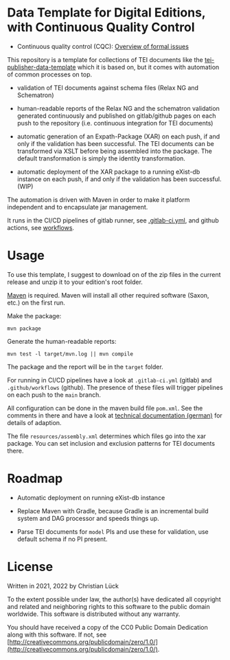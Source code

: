 # Data Template for Digital Editions, with Continuous Quality Control

- Continuous quality control (CQC): [Overview of formal
  issues](https://scdh.github.io/edition-data-template-cx/)


This repository is a template for collections of TEI documents like
the
[tei-publisher-data-template](https://github.com/eeditiones/tei-publisher-data-template)
which it is based on, but it comes with automation of common processes
on top.

- validation of TEI documents against schema files (Relax NG and
  Schematron)

- human-readable reports of the Relax NG and the schematron validation
  generated continuously and published on gitlab/github pages on each
  push to the repository (i.e. continuous integration for TEI
  documents)

- automatic generation of an Expath-Package (XAR) on each push, if and
  only if the validation has been successful. The TEI documents can be
  transformed via XSLT before being assembled into the package. The
  default transformation is simply the identity transformation.

- automatic deployment of the XAR package to a running eXist-db
  instance on each push, if and only if the validation has been
  successful. (WIP)
  
The automation is driven with Maven in order to make it platform
independent and to encapsulate jar management.

It runs in the CI/CD pipelines of gitlab runner, see
[.gitlab-ci.yml](.gitlab-ci.yml), and github actions, see
[workflows](.github/workflows/gh-pages.yml).


# Usage

To use this template, I suggest to download on of the zip files in the
current release and unzip it to your edition's root folder.

[Maven](https://maven.apache.org/) is required. Maven will install all
other required software (Saxon, etc.) on the first run.

Make the package:

```shell
mvn package
```

Generate the human-readable reports:

```shell
mvn test -l target/mvn.log || mvn compile
```

The package and the report will be in the `target` folder.

For running in CI/CD pipelines have a look at `.gitlab-ci.yml`
(gitlab) and `.github/workflows` (github). The presence of these files
will trigger pipelines on each push to the `main` branch.


All configuration can be done in the maven build file `pom.xml`. See
the comments in there and have a look at [technical documentation
(german)](resources/README.md) for details of adaption.

The file `resources/assembly.xml` determines which files go into the
xar package. You can set inclusion and exclusion patterns for TEI
documents there.


# Roadmap

- Automatic deployment on running eXist-db instance

- Replace Maven with Gradle, because Gradle is an incremental build
  system and DAG processor and speeds things up.

- Parse TEI documents for `model` PIs and use these for validation,
  use default schema if no PI present.

# License

Written in 2021, 2022 by Christian Lück

To the extent possible under law, the author(s) have dedicated all
copyright and related and neighboring rights to this software to the
public domain worldwide. This software is distributed without any
warranty.

You should have received a copy of the CC0 Public Domain Dedication
along with this software. If not, see
[http://creativecommons.org/publicdomain/zero/1.0/](http://creativecommons.org/publicdomain/zero/1.0/).
